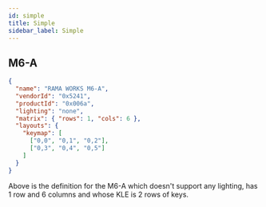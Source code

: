```yaml
---
id: simple
title: Simple
sidebar_label: Simple
---
```


## M6-A

```json
{
  "name": "RAMA WORKS M6-A",
  "vendorId": "0x5241",
  "productId": "0x006a",
  "lighting": "none",
  "matrix": { "rows": 1, "cols": 6 },
  "layouts": {
    "keymap": [
      ["0,0", "0,1", "0,2"],
      ["0,3", "0,4", "0,5"]
    ]
  }
}
```

Above is the definition for the M6-A which doesn't support any lighting, has 1 row and 6 columns and whose KLE is 2 rows of keys.
